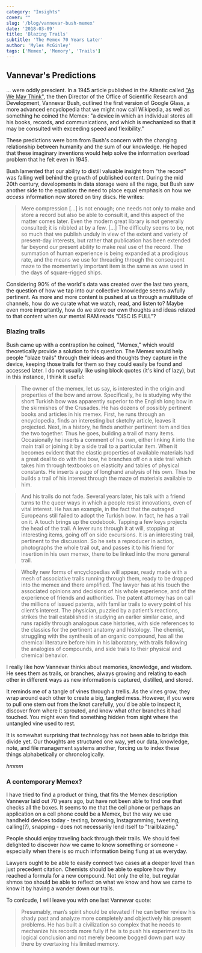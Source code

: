 ```yaml
---
category: "Insights"
cover: ""
slug: '/blog/vannevar-bush-memex'
date: '2018-03-09'
title: 'Blazing Trails'
subtitle: 'The Memex 70 Years Later'
author: 'Myles McGinley'
tags: ['Memex', 'Memory', 'Trails']
---
```


## Vannevar's Predictions

... were oddly prescient. In a 1945 article published in the Atlantic called ["As We May Think"](https://www.theatlantic.com/magazine/archive/1945/07/as-we-may-think/303881/), the then Director of the Office of Scientific Research and Development, Vannevar Bush, outlined the first version of Google Glass, a more advanced encyclopedia that we might now call Wikipedia, as well as something he coined the Memex: "a device in which an individual stores all his books, records, and communications, and which is mechanized so that it may be consulted with exceeding speed and flexibility."

These predictions were born from Bush's concern with the changing relationship between humanity and the sum of our knowledge. He hoped that these imaginary inventions would help solve the information overload problem that he felt even in 1945.

Bush lamented that our ability to distill valuable insight from "the record" was falling well behind the growth of published content. During the mid 20th century, developments in data storage were all the rage, but Bush saw another side to the equation: the need to place equal emphasis on how we _access_ information now stored on tiny discs. He writes:

> Mere compression [...] is not enough; one needs not only to make and store a record but also be able to consult it, and this aspect of the matter comes later. Even the modern great library is not generally consulted; it is nibbled at by a few.
> [...]
> The difficulty seems to be, not so much that we publish unduly in view of the extent and variety of present-day interests, but rather that publication has been extended far beyond our present ability to make real use of the record. The summation of human experience is being expanded at a prodigious rate, and the means we use for threading through the consequent maze to the momentarily important item is the same as was used in the days of square-rigged ships.

Considering 90% of the world's data was created over the last two years, the question of how we tap into our collective knowledge seems awfully pertinent. As more and more content is pushed at us through a multitude of channels, how do we curate what we watch, read, and listen to? Maybe even more importantly, how do we store our own thoughts and ideas related to that content when our mental RAM reads "DISC IS FULL"?

### Blazing trails

Bush came up with a contraption he coined, "Memex," which would theoretically provide a solution to this question. The Memex would help people "blaze trails" through their ideas and thoughts they capture in the device, keeping those trails for them so they could easily be found and accessed later. I do not usually like using block quotes (it's kind of lazy), but in this instance, I think it useful:

> The owner of the memex, let us say, is interested in the origin and properties of the bow and arrow. Specifically, he is studying why the short Turkish bow was apparently superior to the English long bow in the skirmishes of the Crusades. He has dozens of possibly pertinent books and articles in his memex. First, he runs through an encyclopedia, finds an interesting but sketchy article, leaves it projected. Next, in a history, he finds another pertinent item and ties the two together. Thus he goes, building a trail of many items. Occasionally he inserts a comment of his own, either linking it into the main trail or joining it by a side trail to a particular item. When it becomes evident that the elastic properties of available materials had a great deal to do with the bow, he branches off on a side trail which takes him through textbooks on elasticity and tables of physical constants. He inserts a page of longhand analysis of his own. Thus he builds a trail of his interest through the maze of materials available to him.

> And his trails do not fade. Several years later, his talk with a friend turns to the queer ways in which a people resist innovations, even of vital interest. He has an example, in the fact that the outraged Europeans still failed to adopt the Turkish bow. In fact, he has a trail on it. A touch brings up the codebook. Tapping a few keys projects the head of the trail. A lever runs through it at will, stopping at interesting items, going off on side excursions. It is an interesting trail, pertinent to the discussion. So he sets a reproducer in action, photographs the whole trail out, and passes it to his friend for insertion in his own memex, there to be linked into the more general trail.

> Wholly new forms of encyclopedias will appear, ready made with a mesh of associative trails running through them, ready to be dropped into the memex and there amplified. The lawyer has at his touch the associated opinions and decisions of his whole experience, and of the experience of friends and authorities. The patent attorney has on call the millions of issued patents, with familiar trails to every point of his client’s interest. The physician, puzzled by a patient’s reactions, strikes the trail established in studying an earlier similar case, and runs rapidly through analogous case histories, with side references to the classics for the pertinent anatomy and histology. The chemist, struggling with the synthesis of an organic compound, has all the chemical literature before him in his laboratory, with trails following the analogies of compounds, and side trails to their physical and chemical behavior.

I really like how Vannevar thinks about memories, knowledge, and wisdom. He sees them as trails, or branches, always growing and relating to each other in different ways as new information is captured, distilled, and stored.

It reminds me of a tangle of vines through a trellis. As the vines grow, they wrap around each other to create a big, tangled mess. However, if you were to pull one stem out from the knot carefully, you'd be able to inspect it, discover from where it sprouted, and know what other branches it had touched. You might even find something hidden from sight where the untangled vine used to rest.

It is somewhat surprising that technology has not been able to bridge this divide yet. Our thoughts are structured one way, yet our data, knowledge, note, and file management systems another, forcing us to index these things alphabetically or chronologically.

_hmmm_

### A contemporary Memex?

I have tried to find a product or thing, that fits the Memex description Vannevar laid out 70 years ago, but have not been able to find one that checks all the boxes. It seems to me that the cell phone or perhaps an application on a cell phone could be a Memex, but the way we use handheld devices today - texting, browsing, Instagramming, tweeting, calling(?), snapping - does not necessarily lend itself to "trailblazing."

People should enjoy traveling back through their trails. We should feel delighted to discover _how_ we came to know something or someone - especially when there is so much information being flung at us everyday.

Lawyers ought to be able to easily connect two cases at a deeper level than just precedent citation. Chemists should be able to explore how they reached a formula for a new compound. Not only the elite, but regular shmos too should be able to reflect on what we know and how we came to know it by having a wander down our trails.

To conlcude, I will leave you with one last Vannevar quote:

> Presumably, man’s spirit should be elevated if he can better review his shady past and analyze more completely and objectively his present problems. He has built a civilization so complex that he needs to mechanize his records more fully if he is to push his experiment to its logical conclusion and not merely become bogged down part way there by overtaxing his limited memory.
